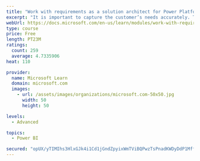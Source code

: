 ```yaml
---
title: "Work with requirements as a solution architect for Power Platform and Dynamics 365"
excerpt: "It is important to capture the customer’s needs accurately. This module explains how to capture requirements and identify functional and non-functional items."
webUrl: https://docs.microsoft.com/en-us/learn/modules/work-with-requirements/
type: course
price: Free
length: PT23M
ratings:
  count: 259
  average: 4.7335906
heat: 110

provider:
  name: Microsoft Learn
  domain: microsoft.com
  images:
    - url: /assets/images/organizations/microsoft.com-50x50.jpg
      width: 50
      height: 50

levels:
  - Advanced

topics:
  - Power BI

secured: "opUX/yTIMIhs3HlxGJk4i1Cd1jGndZpyixWmTViBQPwzTsPnadKWDyDdP1MffnWkM60wOuJmFQiP2InhAs2mkmuQjul/tsbwQ1o912Of+r4MWcJMfpsmBb7B4PdFSsQIrMhmBcDeOccXiRQzqBSO+ujQZIdO86F1/T1QyD1YEi740v1+WAlEJHHCrDgs7PuaVbM7GLn4CKuNxG3vW0evU9wtq5uge1jNBUU1B2YZXcdlhw3M30gBB7mheMIfLj9daRPZ4L0qcYg7gyuxYpnlc1WZbQ0cZGjYAqhrh8QrkCz+0/xxUT4nruifca7GbVJ0hNB5kcTGKCit+fOPysZjlnKeoO8DHgFlujuGkS9sc4FFghuWnu4ywl3A21FuxsCSCBIgdmA//ojTU34T2bYEQBkdmZOlMZHbp5zdERPVBfc=;ffREC01xCjKaKWFiT06TVg=="
---
```


